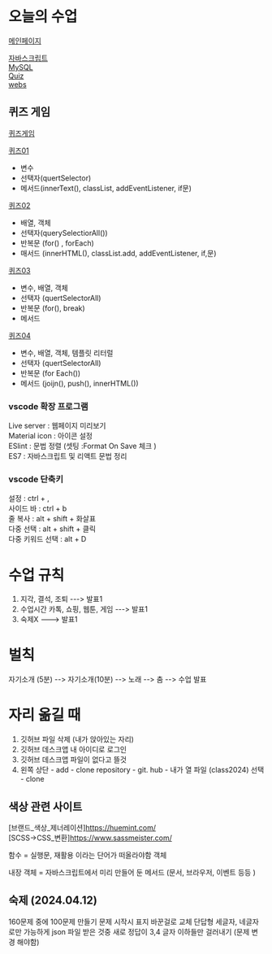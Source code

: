  # 오늘의 수업   
 
 [메인페이지](https://kimyih.github.io/class2024/)   

 [자바스크립트](https://kimyih.github.io/class2024/javascript/index.html)   
 [MySQL](https://kimyih.github.io/class2024/mysql/index.html)   
 [Quiz](https://kimyih.github.io/class2024/quiz/index.html)      
 [webs](https://kimyih.github.io/class2024/webd/index.html)    

 ## 퀴즈 게임
 [퀴즈게임](https://kimyih.github.io/class2024/quiz/index.html)   

 [퀴즈01](https://kimyih.github.io/class2024/quiz/quiz01.html)   
 - 변수
 - 선택자(quertSelector)
 - 메서드(innerText(), classList, addEventListener, if문)   

 [퀴즈02](https://kimyih.github.io/class2024/quiz/quiz02.html)   
 - 배열, 객체 
 - 선택자(querySelectiorAll())
 - 반복문 (for() , forEach)
 - 매서드 (innerHTML(), classList.add, addEventListener, if,문)

[퀴즈03](https://kimyih.github.io/class2024/quiz/quiz03.html)  
 - 변수, 배열, 객체 
 - 선택자 (quertSelectorAll)
 - 반복문 (for(), break)
 - 메서드

[퀴즈04](https://kimyih.github.io/class2024/quiz/quiz04.html)  
  - 변수, 배열, 객체, 템플릿 리터럴
 - 선택자 (quertSelectorAll)
 - 반복문 (for Each())
 - 메서드 (joijn(), push(), innerHTML())

 ### vscode 확장 프로그램   
 Live server : 웹페이지 미리보기   
 Material icon : 아이콘 설정   
 ESlint : 문법 정렬 (셋팅 :Format On Save 체크 )   
 ES7 : 자바스크립트 및 리액트 문법 정리   

 ### vscode 단축키   
설정 : ctrl  + ,   
사이드 바 : ctrl + b   
줄 복사 : alt + shift + 화살표   
다중 선택 : alt + shift + 클릭    
다중 키워드 선택 : alt + D    

 # 수업 규칙   
1. 지각, 결석, 조퇴 ---> 발표1   
2. 수업시간 카톡, 쇼핑, 웹툰, 게임 ---> 발표1   
3. 숙제X ---> 발표1   

 # 벌칙   
 자기소개 (5분) --> 자기소개(10분) --> 노래 --> 춤 --> 수업 발표   

# 자리 옮길 때   
1. 깃허브 파일 삭제 (내가 앉아있는 자리)   
2. 깃허브 데스크앱 내 아이디로 로그인   
3. 깃허브 데스크앱 파일이 없다고 뜰것    
4. 왼쪽 상단 - add - clone repository - git. hub - 내가 열 파일 (class2024)    선택 - clone    

## 색상 관련 사이트   

[브랜드_색상_제너레이션]https://huemint.com/   
[SCSS->CSS_변환]https://www.sassmeister.com/   

함수 = 실행문, 재활용 이라는 단어가 떠올라야함
객체

내장 객체 = 자바스크립트에서 미리 만들어 둔 메서드 (문서, 브라우저, 이벤트 등등 )

## 숙제 (2024.04.12)
160문제 중에 100문제 만들기
문제 시작시 표지 바꾼걸로 교체
단답형 세글자, 네글자로만 가능하게 
json 파일 받은 것중 새로 정답이 3,4 글자 이하들만 걸러내기 (문제 변경 해야함)
